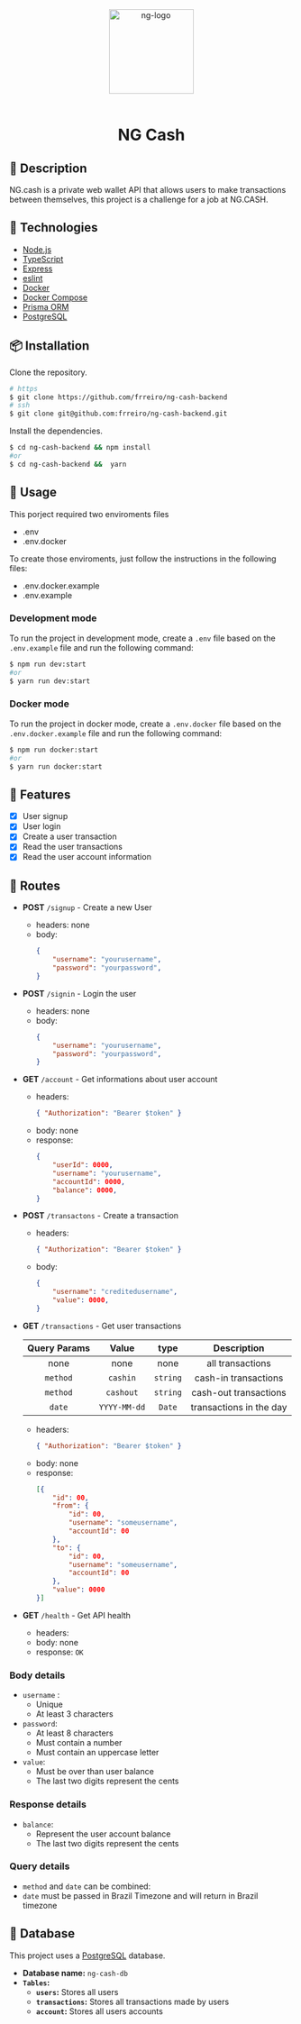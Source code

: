 <div align="center" >
  <img width="150px" src="https://notion-emojis.s3-us-west-2.amazonaws.com/prod/svg-twitter/1f4b0.svg" alt="ng-logo" width="400">
  <br>
  <br>
  <h1>NG Cash</h1>
</div>

## 📝 Description


NG.cash is a private web wallet API that allows users to make transactions between themselves, this project is a challenge for a job at NG.CASH.

## 🚀 Technologies

- [Node.js](https://nodejs.org/en/)
- [TypeScript](https://www.typescriptlang.org/)
- [Express](https://expressjs.com/)
- [eslint](https://eslint.org/)
- [Docker](https://www.docker.com/)
- [Docker Compose](https://docs.docker.com/compose/)
- [Prisma ORM](https://www.prisma.io/)
- [PostgreSQL](https://www.postgresql.org/)

## 📦 Installation

Clone the repository.

```bash
# https
$ git clone https://github.com/frreiro/ng-cash-backend
# ssh
$ git clone git@github.com:frreiro/ng-cash-backend.git
```

Install the dependencies.

```bash
$ cd ng-cash-backend && npm install
#or
$ cd ng-cash-backend &&  yarn
```

## 🚀 Usage

This porject required two enviroments files
 - .env
 - .env.docker

To create those enviroments, just follow the instructions in the following files:

- .env.docker.example
- .env.example


### Development mode

To run the project in development mode, create a `.env` file based on the `.env.example` file and run the following command:

```bash
$ npm run dev:start
#or
$ yarn run dev:start
```

### Docker mode

To run the project in docker mode, create a `.env.docker` file based on the `.env.docker.example` file and run the following command:

```bash
$ npm run docker:start
#or
$ yarn run docker:start
```


## 📌 Features

- [x] User signup
- [x] User login
- [x] Create a user transaction
- [x] Read the user transactions
- [x] Read the user account information

## 🔀 Routes

- **POST** `/signup` - Create a new User
  - headers: none
  - body:
	```json
	{
		"username": "yourusername",
		"password": "yourpassword",
	}
	```
- **POST** `/signin` - Login the user
  - headers: none
  - body:
	```json
	{
		"username": "yourusername",
		"password": "yourpassword",
	}
	```
- **GET** `/account` - Get informations about user account 
  - headers: 
	```json
	{ "Authorization": "Bearer $token" }
	```
  - body: none
  - response: 
	```json
	{
		"userId": 0000,
		"username": "yourusername",
		"accountId": 0000,
		"balance": 0000,
	}
	```
- **POST** `/transactons` - Create a transaction 
    - headers: 
		```json
		{ "Authorization": "Bearer $token" }
		```
  - body:
	```json
	{
		"username": "creditedusername",
		"value": 0000,
	}
	```
- **GET** `/transactions` - Get user transactions
  
    | Query Params | Value | type | Description | 
  	| :---: | :---: | :---: | :---: |
	| none | none | none | all transactions | 
 	| `method` | `cashin` | `string` | cash-in transactions | 
 	| `method` | `cashout` | `string` | cash-out transactions | 
	| `date` | `YYYY-MM-dd` | `Date` | transactions in the day | 
	
    - headers: 
		```json
		{ "Authorization": "Bearer $token" }
		```
  - body: none
  - response:
	```json
	[{
		"id": 00,
		"from": {
			"id": 00,
			"username": "someusername",
			"accountId": 00
		},
		"to": {
			"id": 00,
			"username": "someusername",
			"accountId": 00
		},
		"value": 0000
	}]	
	```
- **GET** `/health` - Get API health
    - headers: 
    - body: none
    - response: `OK`


### Body details
  - `username` : 
    - Unique
    - At least 3 characters
  - `password`: 
    - At least 8 characters
    - Must contain a number
    - Must contain an uppercase letter
  - `value`: 
    - Must be over than user balance
    - The last two digits represent the cents
  
### Response details
  - `balance`: 
    - Represent the user account balance
    - The last two digits represent the cents
  
### Query details
  - `method` and `date` can be combined: 
  - `date` must be passed in Brazil Timezone and will return in Brazil timezone


## 💽 Database

This project uses a [PostgreSQL](https://www.postgresql.org/) database.
- **Database name:** `ng-cash-db`
- **`Tables`:**
  - **`users`:** Stores all users
  - **`transactions`:** Stores all transactions made by users
  - **`account`:** Stores all users accounts 


